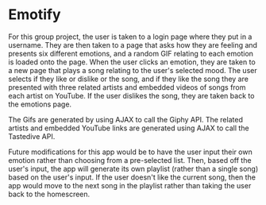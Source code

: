# Emotify

For this group project, the user is taken to a login page where they put in a username. They are then taken to a page that asks how they are feeling and presents six different emotions, and a random GIF relating to each emotion is loaded onto the page. When the user clicks an emotion, they are taken to a new page that plays a song relating to the user's selected mood. The user selects if they like or dislike or the song, and if they like the song they are presented with three related artists and embedded videos of songs from each artist on YouTube. If the user dislikes the song, they are taken back to the emotions page. 

The Gifs are generated by using AJAX to call the Giphy API. The related artists and embedded YouTube links are generated using AJAX to call the Tastedive API. 

Future modifications for this app would be to have the user input their own emotion rather than choosing from a pre-selected list. Then, based off the user's input, the app will generate its own playlist (rather than a single song) based on the user's input. If the user doesn't like the current song, then the app would move to the next song in the playlist rather than taking the user back to the homescreen.